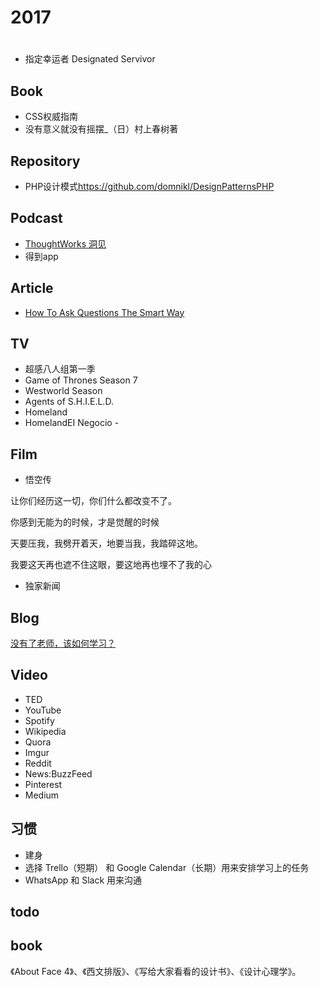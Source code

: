 # 2017

# #

- 指定幸运者 Designated Servivor

## Book

- CSS权威指南
- 没有意义就没有摇摆_（日）村上春树著

## Repository

- PHP设计模式<https://github.com/domnikl/DesignPatternsPHP>

## Podcast

- [ThoughtWorks 洞见](http://www.ximalaya.com/zhubo/81966002/)
- 得到app

## Article

- [How To Ask Questions The Smart Way](http://www.catb.org/esr/faqs/smart-questions.html)

## TV

- 超感八人组第一季
- Game of Thrones Season 7
- Westworld Season
- Agents of S.H.I.E.L.D.
- Homeland
- HomelandEI Negocio -

## Film

- 悟空传

让你们经历这一切，你们什么都改变不了。

你感到无能为的时候，才是觉醒的时候

天要压我，我劈开着天，地要当我，我踏碎这地。

我要这天再也遮不住这眼，要这地再也埋不了我的心

- 独家新闻

## Blog

[没有了老师，该如何学习？](http://www.cnblogs.com/qianqian-li/p/6028745.html)

## Video

- TED
- YouTube
- Spotify
- Wikipedia
- Quora
- Imgur
- Reddit
- News:BuzzFeed
- Pinterest
- Medium

## 习惯

- 建身
- 选择 Trello（短期） 和 Google Calendar（长期）用来安排学习上的任务
- WhatsApp 和 Slack 用来沟通

## todo

## book

《About Face 4》、《西文排版》、《写给大家看看的设计书》、《设计心理学》。
